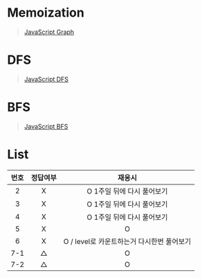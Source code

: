 # Memoization
> [JavaScript Graph](../../../theory/graph.md)

# DFS
> [JavaScript DFS](../../../theory/dfs.md)

# BFS
> [JavaScript BFS](../../../theory/bfs.md)

# List
|번호|정답여부|재응시|
|:---:|:---:|:---:|
|2|X|O 1주일 뒤에 다시 풀어보기|
|3|X|O 1주일 뒤에 다시 풀어보기|
|4|X|O 1주일 뒤에 다시 풀어보기|
|5|X|O|
|6|X|O / level로 카운트하는거 다시한번 풀어보기|
|7-1|△|O|
|7-2|△|O|
